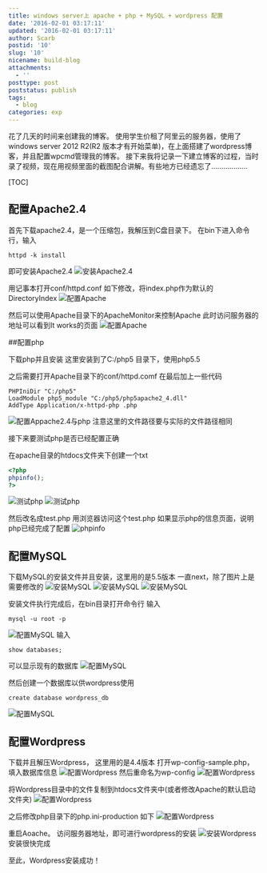 ```yaml
---
title: windows server上 apache + php + MySQL + wordpress 配置
date: '2016-02-01 03:17:11'
updated: '2016-02-01 03:17:11'
author: Scarb
postid: '10'
slug: '10'
nicename: build-blog
attachments:
  - ''
posttype: post
poststatus: publish
tags:
  - blog
categories: exp
---
```


花了几天的时间来创建我的博客。
使用学生价租了阿里云的服务器，使用了windows server 2012 R2(R2 版本才有开始菜单)，在上面搭建了wordpress博客，并且配置wpcmd管理我的博客。
接下来我将记录一下建立博客的过程，当时录了视频，现在用视频里面的截图配合讲解。有些地方已经遗忘了………………

[TOC]

## 配置Apache2.4

首先下载apache2.4，是一个压缩包，我解压到C盘目录下。
在bin下进入命令行，输入
```
httpd -k install
```
即可安装Apache2.4
![安装Apache2.4][img1]

用记事本打开conf/httpd.conf
如下修改，将index.php作为默认的DirectoryIndex
![配置Apache][img12]

然后可以使用Apache目录下的ApacheMonitor来控制Apache
此时访问服务器的地址可以看到It works的页面
![配置Apache][img3]

##配置php

下载php并且安装
这里安装到了C:/php5 目录下，使用php5.5

之后需要打开Apache目录下的conf/httpd.comf 在最后加上一些代码
```
PHPIniDir "C:/php5"
LoadModule php5_module "C:/php5/php5apache2_4.dll"
AddType Application/x-httpd-php .php
```
![配置Appache2.4与php][img2]
注意这里的文件路径要与实际的文件路径相同

接下来要测试php是否已经配置正确

在apache目录的htdocs文件夹下创建一个txt
```php
<?php
phpinfo();
?>
```
![测试php][img4]
![测试php][img5]

然后改名成test.php
用浏览器访问这个test.php
如果显示php的信息页面，说明php已经完成了配置
![phpinfo][img6]

## 配置MySQL

下载MySQL的安装文件并且安装，这里用的是5.5版本
一直next，除了图片上是需要修改的
![安装MySQL][img7]
![安装MySQL][img8]
![安装MySQL][img9]

安装文件执行完成后，在bin目录打开命令行
输入
```
mysql -u root -p
```
![配置MySQL][img10]
输入
```
show databases;
```
可以显示现有的数据库
![配置MySQL][img11]

然后创建一个数据库以供wordpress使用
```
create database wordpress_db
```
![配置MySQL][img13]

## 配置Wordpress
下载并且解压Wordpress，
这里用的是4.4版本
打开wp-config-sample.php，填入数据库信息
![配置Wordpress][img14]
然后重命名为wp-config
![配置Wordpress][img15]

将Wordpress目录中的文件复制到htdocs文件夹中(或者修改Apache的默认启动文件夹)
![配置Wordpress][img16]

之后修改php目录下的php.ini-production
如下
![配置Wordpress][img17]

重启Aoache。
访问服务器地址，即可进行wordpress的安装
![安装Wordpress][img18]
安装很快完成

至此，Wordpress安装成功！

[img1]:http://47.106.131.90/blog/uploads/2016/08/2016-02-01_030025.png
[img2]:http://47.106.131.90/blog/uploads/2016/08/2016-02-01_030108.png
[img3]:http://47.106.131.90/blog/uploads/2016/08/2016-02-01_030126.png
[img4]:http://47.106.131.90/blog/uploads/2016/08/2016-02-01_030151.png
[img5]:http://47.106.131.90/blog/uploads/2016/08/2016-02-01_030200.png
[img6]:http://47.106.131.90/blog/uploads/2016/08/2016-02-01_030353.png
[img7]:http://47.106.131.90/blog/uploads/2016/08/2016-02-01_030515.png
[img8]:http://47.106.131.90/blog/uploads/2016/08/2016-02-01_030621.png
[img9]:http://47.106.131.90/blog/uploads/2016/08/2016-02-01_030645.png
[img10]:http://47.106.131.90/blog/uploads/2016/08/2016-02-01_030734.png
[img11]:http://47.106.131.90/blog/uploads/2016/08/2016-02-01_030755.png
[img12]:http://47.106.131.90/blog/uploads/2016/08/2016-02-01_030824.png
[img13]:http://47.106.131.90/blog/uploads/2016/08/2016-02-01_030857.png
[img14]:http://47.106.131.90/blog/uploads/2016/08/2016-02-01_030923.png
[img15]:http://47.106.131.90/blog/uploads/2016/08/2016-02-01_031007.png
[img16]:http://47.106.131.90/blog/uploads/2016/08/2016-02-01_031029.png
[img17]:http://47.106.131.90/blog/uploads/2016/08/2016-02-01_031131.png
[img18]:http://47.106.131.90/blog/uploads/2016/08/2016-02-01_031200.png